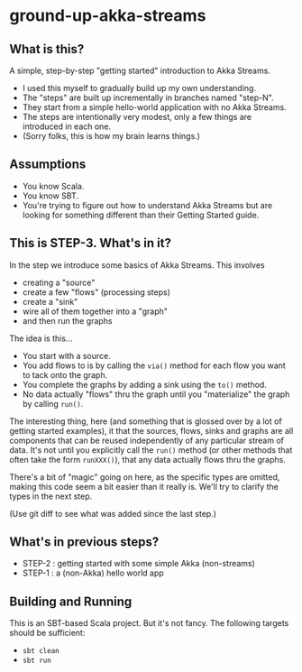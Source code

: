 # ground-up-akka-streams

## What is this?

A simple, step-by-step "getting started" introduction to Akka Streams.

* I used this myself to gradually build up my own understanding.
* The "steps" are built up incrementally in branches named "step-N".
* They start from a simple hello-world application with no Akka Streams.
* The steps are intentionally very modest, only a few things are introduced in each one.
* (Sorry folks, this is how my brain learns things.)

## Assumptions

* You know Scala.
* You know SBT.
* You're trying to figure out how to understand Akka Streams but are looking for something different than their Getting Started guide.

## This is STEP-3. What's in it?

In the step we introduce some basics of Akka Streams. This involves

* creating a "source" 
* create a few "flows" (processing steps)
* create a "sink"
* wire all of them together into a "graph"
* and then run the graphs

The idea is this...

* You start with a source.
* You add flows to is by calling the `via()` method for each flow you want to tack onto the graph.
* You complete the graphs by adding a sink using the `to()` method.
* No data actually "flows" thru the graph until you "materialize" the graph by calling `run()`.

The interesting thing, here (and something that is glossed over by a lot of getting started examples), it that the sources, flows, sinks and graphs are all components that can be reused independently of any particular stream of data. It's not until you explicitly call the `run()`
method (or other methods that often take the form `runXXX()`), that any data actually flows thru the graphs.

There's a bit of "magic" going on here, as the specific types are omitted, making this code seem a bit easier than it really is.
We'll try to clarify the types in the next step. 

(Use git diff to see what was added since the last step.)

## What's in previous steps?

* STEP-2 : getting started with some simple Akka (non-streams) 
* STEP-1 : a (non-Akka) hello world app

## Building and Running

This is an SBT-based Scala project. But it's not fancy. The following targets should be sufficient:

* `sbt clean`
* `sbt run`
